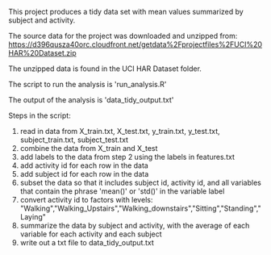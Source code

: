 This project produces a tidy data set with mean values summarized by subject and activity.

The source data for the project was downloaded and unzipped from:
https://d396qusza40orc.cloudfront.net/getdata%2Fprojectfiles%2FUCI%20HAR%20Dataset.zip

The unzipped data is found in the UCI HAR Dataset folder.

The script to run the analysis is 'run_analysis.R'

The output of the analysis is 'data_tidy_output.txt'

Steps in the script:
1. read in data from X_train.txt, X_test.txt, y_train.txt, y_test.txt, subject_train.txt, subject_test.txt
2. combine the data from X_train and X_test
3. add labels to the data from step 2 using the labels in features.txt
4. add activity id for each row in the data
5. add subject id for each row in the data
6. subset the data so that it includes subject id, activity id, and all variables that contain the phrase 'mean()' or 'std()' in the variable label
7. convert activity id to factors with levels: "Walking","Walking_Upstairs","Walking_downstairs","Sitting","Standing","Laying"
8. summarize the data by subject and activity, with the average of each variable for each activity and each subject
9. write out a txt file to data_tidy_output.txt